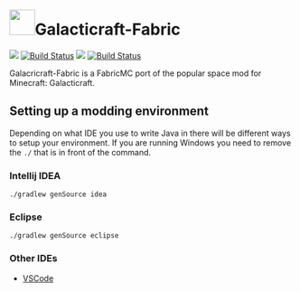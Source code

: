 # <img src="https://raw.githubusercontent.com/teamgalacticraft/Galacticraft-Fabric/3244db50675bc87dcb49053fc4fd5bf16efc98d3/src/main/resources/assets/galacticraft-fabric/icon.png" width="45" height="45" >Galacticraft-Fabric
<a href="https://discord.gg/N4ndFkr"><img src="https://img.shields.io/discord/449966345665249290.svg?colorB=7289DA&label=Discord&style=flat-square"></a> [![Build Status](https://travis-ci.com/teamgalacticraft/Galacticraft-Fabric.svg?branch=master)](https://travis-ci.com/teamgalacticraft/Galacticraft-Fabric) [![](https://jitpack.io/v/teamgalacticraft/Galacticraft-Fabric.svg)](https://jitpack.io/#teamgalacticraft/Galacticraft-Fabric) [![Build Status](http://ci.joezwet.me:8080/job/Galacticraft-Fabric/badge/icon?style=flat-square)](http://ci.joezwet.me:8080/job/Galacticraft-Fabric/)

Galacricraft-Fabric is a FabricMC port of the popular space mod for Minecraft: Galacticraft.

## Setting up a modding environment
Depending on what IDE you use to write Java in there will be different ways to setup your environment.
If you are running Windows you need to remove the `./` that is in front of the command.

### Intellij IDEA
```
./gradlew genSource idea
```

### Eclipse
```
./gradlew genSource eclipse
```

### Other IDEs
* [VSCode](https://fabricmc.net/wiki/setup:vscode)